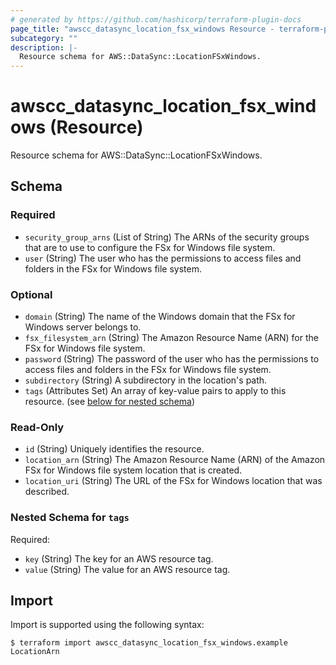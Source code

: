 ```yaml
---
# generated by https://github.com/hashicorp/terraform-plugin-docs
page_title: "awscc_datasync_location_fsx_windows Resource - terraform-provider-awscc"
subcategory: ""
description: |-
  Resource schema for AWS::DataSync::LocationFSxWindows.
---
```


# awscc_datasync_location_fsx_windows (Resource)

Resource schema for AWS::DataSync::LocationFSxWindows.



<!-- schema generated by tfplugindocs -->
## Schema

### Required

- `security_group_arns` (List of String) The ARNs of the security groups that are to use to configure the FSx for Windows file system.
- `user` (String) The user who has the permissions to access files and folders in the FSx for Windows file system.

### Optional

- `domain` (String) The name of the Windows domain that the FSx for Windows server belongs to.
- `fsx_filesystem_arn` (String) The Amazon Resource Name (ARN) for the FSx for Windows file system.
- `password` (String) The password of the user who has the permissions to access files and folders in the FSx for Windows file system.
- `subdirectory` (String) A subdirectory in the location's path.
- `tags` (Attributes Set) An array of key-value pairs to apply to this resource. (see [below for nested schema](#nestedatt--tags))

### Read-Only

- `id` (String) Uniquely identifies the resource.
- `location_arn` (String) The Amazon Resource Name (ARN) of the Amazon FSx for Windows file system location that is created.
- `location_uri` (String) The URL of the FSx for Windows location that was described.

<a id="nestedatt--tags"></a>
### Nested Schema for `tags`

Required:

- `key` (String) The key for an AWS resource tag.
- `value` (String) The value for an AWS resource tag.

## Import

Import is supported using the following syntax:

```shell
$ terraform import awscc_datasync_location_fsx_windows.example LocationArn
```
